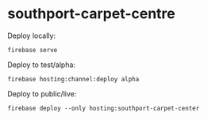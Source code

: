 # southport-carpet-centre

Deploy locally:

`firebase serve`

Deploy to test/alpha:

`firebase hosting:channel:deploy alpha`

Deploy to public/live:

`firebase deploy --only hosting:southport-carpet-center`